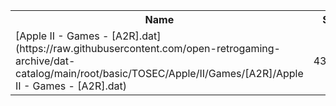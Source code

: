 <table>
<tr><th>Name</th><th>Size</th></tr>
<tr><td>[Apple II - Games - [A2R].dat](https://raw.githubusercontent.com/open-retrogaming-archive/dat-catalog/main/root/basic/TOSEC/Apple/II/Games/[A2R]/Apple II - Games - [A2R].dat)</td><td>431708</td></tr>
</table>
